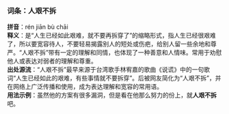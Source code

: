 <!-- 作者 Gemini 2.0 Flash Thinking Experimental 2025/02/22 -->  
### 词条：人艰不拆  
**拼音**：rén jiān bù chāi    
**释义**：是“人生已经如此艰难，就不要再拆穿了”的缩略形式，指人生已经很艰难了，所以要宽容待人，不要轻易揭露别人的短处或伤疤，给别人留一些余地和尊严。“人艰不拆”带有一定的理解和同情，也体现了一种善意和人情味。常用于劝慰他人或表达对弱者的理解和尊重。    
**出处源流**：“人艰不拆”最早来源于台湾歌手林宥嘉的歌曲《说谎》中的一句歌词“人生已经如此的艰难，有些事情就不要拆穿”。后被网友简化为“人艰不拆”，并在网络上广泛传播和使用，成为表达理解和宽容的常用语。    
**用法示例**：虽然他的方案有很多漏洞，但是看在他那么努力的份上，就**人艰不拆**吧。  
